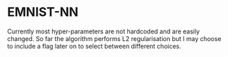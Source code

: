 # EMNIST-NN

Currently most hyper-parameters are not hardcoded and are easily changed. So far the algorithm performs L2 regularisation but I may choose to include a flag later on to select between different choices.
